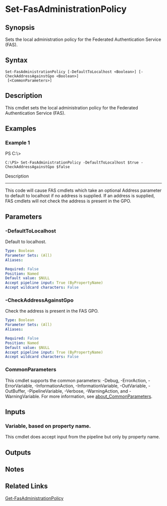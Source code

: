 # Set-FasAdministrationPolicy

## Synopsis
Sets the local administration policy for the Federated Authentication Service (FAS).

## Syntax

```
Set-FasAdministrationPolicy [-DefaultToLocalhost <Boolean>] [-CheckAddressAgainstGpo <Boolean>]
 [<CommonParameters>]
```

## Description
This cmdlet sets the local administration policy for the Federated Authentication Service (FAS).

## Examples

### Example 1
PS C:\\\>

```
C:\PS> Set-FasAdministrationPolicy -DefaultToLocalhost $true -CheckAddressAgainstGpo $false
```

Description

-----------

This code will cause FAS cmdlets which take an optional Address parameter to default to localhost if no address is supplied.
If an address is supplied, FAS cmdlets will not check the address is present in the GPO.

## Parameters

### -DefaultToLocalhost
Default to localhost.

```yaml
Type: Boolean
Parameter Sets: (All)
Aliases:

Required: False
Position: Named
Default value: $NULL
Accept pipeline input: True (ByPropertyName)
Accept wildcard characters: False
```

### -CheckAddressAgainstGpo
Check the address is present in the FAS GPO.

```yaml
Type: Boolean
Parameter Sets: (All)
Aliases:

Required: False
Position: Named
Default value: $NULL
Accept pipeline input: True (ByPropertyName)
Accept wildcard characters: False
```

### CommonParameters
This cmdlet supports the common parameters: -Debug, -ErrorAction, -ErrorVariable, -InformationAction, -InformationVariable, -OutVariable, -OutBuffer, -PipelineVariable, -Verbose, -WarningAction, and -WarningVariable. For more information, see [about_CommonParameters](http://go.microsoft.com/fwlink/?LinkID=113216).

## Inputs

### Variable, based on property name.
This cmdlet does accept input from the pipeline but only by property name.

## Outputs

## Notes

## Related Links

[Get-FasAdministrationPolicy]()


